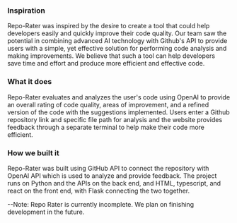 ### Inspiration
Repo-Rater was inspired by the desire to create a tool that could help developers easily and quickly improve their code quality. Our team saw the potential in combining advanced AI technology with Github's API to provide users with a simple, yet effective solution for performing code analysis and making improvements. We believe that such a tool can help developers save time and effort and produce more efficient and effective code.

### What it does
Repo-Rater evaluates and analyzes the user's code using OpenAI to provide an overall rating of code quality, areas of improvement, and a refined version of the code with the suggestions implemented. Users enter a Github repository link and specific file path for analysis and the website provides feedback through a separate terminal to help make their code more efficient.

### How we built it
Repo-Rater was built using GitHub API to connect the repository with OpenAI API which is used to analyze and provide feedback. The project runs on Python and the APIs on the back end, and HTML, typescript, and react on the front end, with Flask connecting the two together.

--Note: Repo Rater is currently incomplete. We plan on finishing development in the future.
